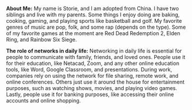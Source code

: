**About Me:** My name is Storie, and I am adopted from China. I have two siblings and live with my parents. Some things I enjoy doing are baking, cooking, gaming, and playing sports like basketball and golf. My favorite genres of music are pop, folk, and some rap (depends on the type). Some of my favorite games at the moment are Red Dead Redemption 2, Elden Ring, and Rainbow Six Siege.

**The role of networks in daily life:** Networking in daily life is essential for people to communicate with family, friends, and loved ones. People use it for their education, like Netacad, Zoom, and any other online education tools, like Word, Google Classroom, and presentations. During work, companies rely on using the network for file sharing, remote work, and online conferences. Others just use it around the house for entertainment purposes, such as watching shows, movies, and playing video games. Lastly, people use it for banking purposes, like accessing their online accounts and online shopping.
